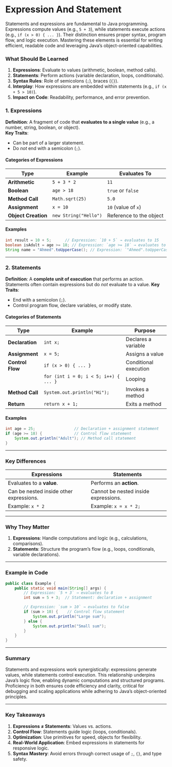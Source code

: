 # Expression And Statement

Statements and expressions are fundamental to Java programming. Expressions compute values (e.g., `5 + 3`), while statements execute actions (e.g., `if (x > 0) { ... }`). Their distinction ensures proper syntax, program flow, and logic execution. Mastering these elements is essential for writing efficient, readable code and leveraging Java’s object-oriented capabilities.

### **What Should Be Learned**

1. **Expressions**: Evaluate to values (arithmetic, boolean, method calls).
2. **Statements**: Perform actions (variable declaration, loops, conditionals).
3. **Syntax Rules**: Role of semicolons (`;`), braces (`{}`).
4. **Interplay**: How expressions are embedded within statements (e.g., `if (x + 5 > 10)`).
5. **Impact on Code**: Readability, performance, and error prevention.

### **1. Expressions**  
**Definition**: A fragment of code that **evaluates to a single value** (e.g., a number, string, boolean, or object).  
**Key Traits**:  

- Can be part of a larger statement.  
- Do *not* end with a semicolon (`;`).  

#### **Categories of Expressions**  
| **Type**            | **Example**           | **Evaluates To**        |
| ------------------- | --------------------- | ----------------------- |
| **Arithmetic**      | `5 + 3 * 2`           | `11`                    |
| **Boolean**         | `age > 18`            | `true` or `false`       |
| **Method Call**     | `Math.sqrt(25)`       | `5.0`                   |
| **Assignment**      | `x = 10`              | `10` (value of `x`)     |
| **Object Creation** | `new String("Hello")` | Reference to the object |

#### **Examples**  
```java  
int result = 10 + 5;      // Expression: `10 + 5` → evaluates to 15  
boolean isAdult = age >= 18; // Expression: `age >= 18` → evaluates to true/false  
String name = "Ahmed".toUpperCase(); // Expression: `"Ahmed".toUpperCase()` → "AHMED"  
```

---

### **2. Statements**  
**Definition**: A **complete unit of execution** that performs an action. Statements often contain expressions but do *not* evaluate to a value. 
**Key Traits**:  

- End with a semicolon (`;`).  
- Control program flow, declare variables, or modify state.  

#### **Categories of Statements**  
| **Type**         | **Example**                           | **Purpose**           |
| ---------------- | ------------------------------------- | --------------------- |
| **Declaration**  | `int x;`                              | Declares a variable   |
| **Assignment**   | `x = 5;`                              | Assigns a value       |
| **Control Flow** | `if (x > 0) { ... }`                  | Conditional execution |
|                  | `for (int i = 0; i < 5; i++) { ... }` | Looping               |
| **Method Call**  | `System.out.println("Hi");`           | Invokes a method      |
| **Return**       | `return x + 1;`                       | Exits a method        |

#### **Examples**  
```java  
int age = 25;                 // Declaration + assignment statement  
if (age >= 18) {              // Control flow statement  
    System.out.println("Adult"); // Method call statement  
}  
```

---

### **Key Differences**  
| **Expressions**                         | **Statements**                       |
| --------------------------------------- | ------------------------------------ |
| Evaluates to a **value**.               | Performs an **action**.              |
| Can be nested inside other expressions. | Cannot be nested inside expressions. |
| Example: `x * 2`                        | Example: `x = x * 2;`                |

---

### **Why They Matter**  
1. **Expressions**: Handle computations and logic (e.g., calculations, comparisons).  
2. **Statements**: Structure the program’s flow (e.g., loops, conditionals, variable declarations).  

---

### **Example in Code**  
```java  
public class Example {  
    public static void main(String[] args) {  
        // Expression: `5 + 3` → evaluates to 8  
        int sum = 5 + 3;  // Statement: declaration + assignment  

        // Expression: `sum > 10` → evaluates to false  
        if (sum > 10) {    // Control flow statement  
            System.out.println("Large sum");  
        } else {  
            System.out.println("Small sum");  
        }  
    }  
}  
```

---

### **Summary**

Statements and expressions work synergistically: expressions generate values, while statements control execution. This relationship underpins Java’s logic flow, enabling dynamic computations and structured programs. Proficiency in both ensures code efficiency and clarity, critical for debugging and scaling applications while adhering to Java’s object-oriented principles.

------

### **Key Takeaways**

1. **Expressions ≠ Statements**: Values vs. actions.
2. **Control Flow**: Statements guide logic (loops, conditionals).
3. **Optimization**: Use primitives for speed, objects for flexibility.
4. **Real-World Application**: Embed expressions in statements for responsive logic.
5. **Syntax Mastery**: Avoid errors through correct usage of `;`, `{}`, and type safety.